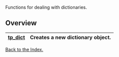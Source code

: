 Functions for dealing with dictionaries.

## Overview ##
|[tp\_dict](tp_dict.md)|Creates a new dictionary object.|
|:---------------------|:-------------------------------|


[Back to the Index.](Index.md)